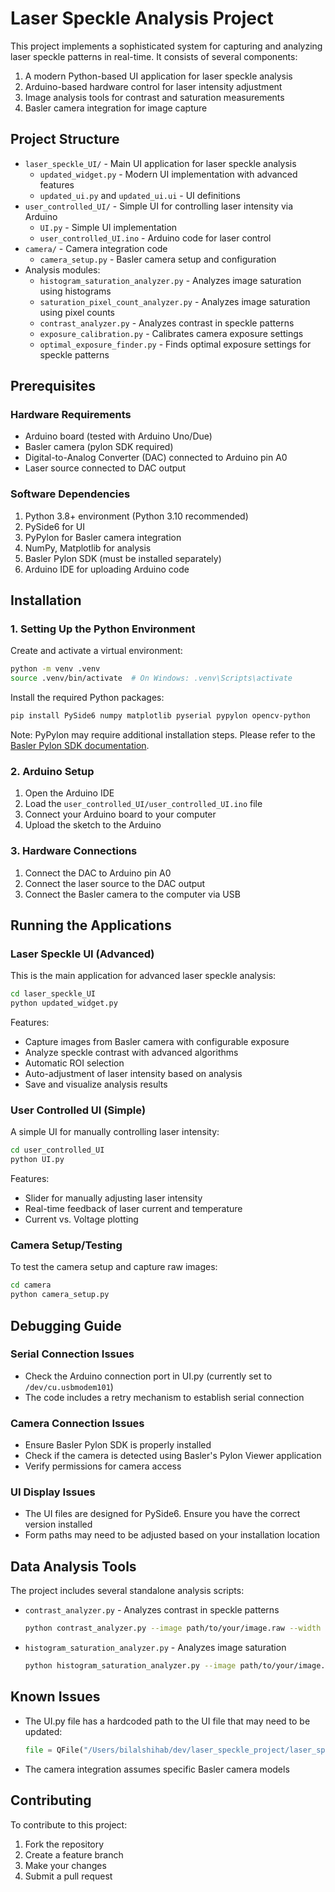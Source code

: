 # Laser Speckle Analysis Project

This project implements a sophisticated system for capturing and analyzing laser speckle patterns in real-time. It consists of several components:

1. A modern Python-based UI application for laser speckle analysis
2. Arduino-based hardware control for laser intensity adjustment
3. Image analysis tools for contrast and saturation measurements
4. Basler camera integration for image capture

## Project Structure

- `laser_speckle_UI/` - Main UI application for laser speckle analysis
  - `updated_widget.py` - Modern UI implementation with advanced features
  - `updated_ui.py` and `updated_ui.ui` - UI definitions
- `user_controlled_UI/` - Simple UI for controlling laser intensity via Arduino
  - `UI.py` - Simple UI implementation
  - `user_controlled_UI.ino` - Arduino code for laser control
- `camera/` - Camera integration code
  - `camera_setup.py` - Basler camera setup and configuration
- Analysis modules:
  - `histogram_saturation_analyzer.py` - Analyzes image saturation using histograms
  - `saturation_pixel_count_analyzer.py` - Analyzes image saturation using pixel counts
  - `contrast_analyzer.py` - Analyzes contrast in speckle patterns
  - `exposure_calibration.py` - Calibrates camera exposure settings
  - `optimal_exposure_finder.py` - Finds optimal exposure settings for speckle patterns

## Prerequisites

### Hardware Requirements
- Arduino board (tested with Arduino Uno/Due)
- Basler camera (pylon SDK required)
- Digital-to-Analog Converter (DAC) connected to Arduino pin A0
- Laser source connected to DAC output

### Software Dependencies
1. Python 3.8+ environment (Python 3.10 recommended)
2. PySide6 for UI
3. PyPylon for Basler camera integration
4. NumPy, Matplotlib for analysis
5. Basler Pylon SDK (must be installed separately)
6. Arduino IDE for uploading Arduino code

## Installation

### 1. Setting Up the Python Environment

Create and activate a virtual environment:
```bash
python -m venv .venv
source .venv/bin/activate  # On Windows: .venv\Scripts\activate
```

Install the required Python packages:
```bash
pip install PySide6 numpy matplotlib pyserial pypylon opencv-python
```

Note: PyPylon may require additional installation steps. Please refer to the [Basler Pylon SDK documentation](https://docs.baslerweb.com/overview).

### 2. Arduino Setup

1. Open the Arduino IDE
2. Load the `user_controlled_UI/user_controlled_UI.ino` file
3. Connect your Arduino board to your computer
4. Upload the sketch to the Arduino

### 3. Hardware Connections

1. Connect the DAC to Arduino pin A0
2. Connect the laser source to the DAC output
3. Connect the Basler camera to the computer via USB

## Running the Applications

### Laser Speckle UI (Advanced)

This is the main application for advanced laser speckle analysis:

```bash
cd laser_speckle_UI
python updated_widget.py
```

Features:
- Capture images from Basler camera with configurable exposure
- Analyze speckle contrast with advanced algorithms
- Automatic ROI selection
- Auto-adjustment of laser intensity based on analysis
- Save and visualize analysis results

### User Controlled UI (Simple)

A simple UI for manually controlling laser intensity:

```bash
cd user_controlled_UI
python UI.py
```

Features:
- Slider for manually adjusting laser intensity
- Real-time feedback of laser current and temperature
- Current vs. Voltage plotting

### Camera Setup/Testing

To test the camera setup and capture raw images:

```bash
cd camera
python camera_setup.py
```

## Debugging Guide

### Serial Connection Issues
- Check the Arduino connection port in UI.py (currently set to `/dev/cu.usbmodem101`)
- The code includes a retry mechanism to establish serial connection

### Camera Connection Issues
- Ensure Basler Pylon SDK is properly installed
- Check if the camera is detected using Basler's Pylon Viewer application
- Verify permissions for camera access

### UI Display Issues
- The UI files are designed for PySide6. Ensure you have the correct version installed
- Form paths may need to be adjusted based on your installation location

## Data Analysis Tools

The project includes several standalone analysis scripts:

- `contrast_analyzer.py` - Analyzes contrast in speckle patterns
  ```bash
  python contrast_analyzer.py --image path/to/your/image.raw --width 960 --height 1200
  ```

- `histogram_saturation_analyzer.py` - Analyzes image saturation
  ```bash
  python histogram_saturation_analyzer.py --image path/to/your/image.raw
  ```

## Known Issues

- The UI.py file has a hardcoded path to the UI file that may need to be updated:
  ```python
  file = QFile("/Users/bilalshihab/dev/laser_speckle_project/laser_speckle_UI/form.ui")
  ```
  
- The camera integration assumes specific Basler camera models

## Contributing

To contribute to this project:
1. Fork the repository
2. Create a feature branch
3. Make your changes
4. Submit a pull request